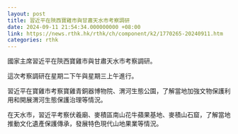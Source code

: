 ```yaml
---
layout: post
title: 習近平在陝西寶雞市與甘肅天水市考察調研
date: 2024-09-11 21:54:34.000000000 +08:00
link: https://news.rthk.hk/rthk/ch/component/k2/1770265-20240911.htm
categories: rthk
---
```


國家主席習近平在陝西寶雞市與甘肅天水市考察調研。

這次考察調研在星期二下午與星期三上午進行。

習近平在寶雞市考察寶雞青銅器博物院、渭河生態公園，了解當地加強文物保護利用和開展渭河生態保護治理等情況。

在天水市，習近平考察伏羲廟、麥積區南山花牛蘋果基地、麥積山石窟，了解當地推動文化遺產保護傳承，發展特色現代山地果業等情況。
